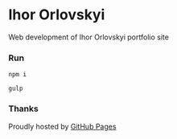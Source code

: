 # Ihor Orlovskyi

Web development of Ihor Orlovskyi portfolio site

### Run

`npm i`

`gulp`

### Thanks

Proudly hosted by [GitHub Pages](https://pages.github.com)
